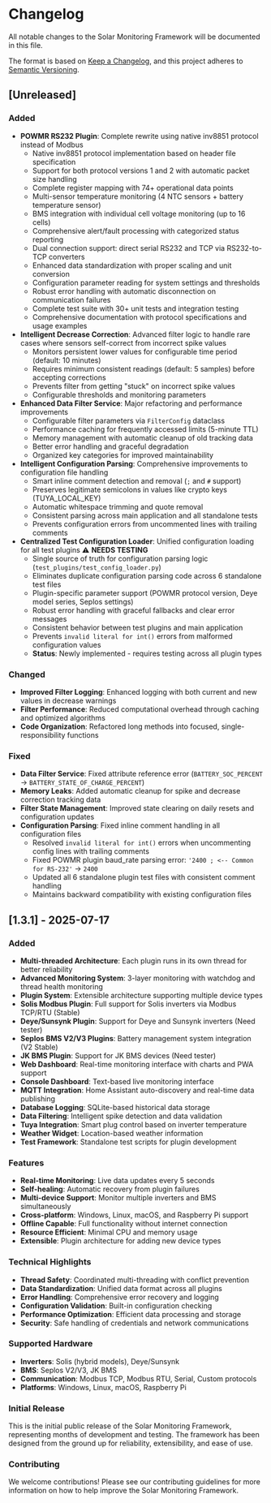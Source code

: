 # Changelog

All notable changes to the Solar Monitoring Framework will be documented in this file.

The format is based on [Keep a Changelog](https://keepachangelog.com/en/1.0.0/),
and this project adheres to [Semantic Versioning](https://semver.org/spec/v2.0.0.html).

## [Unreleased]

### Added
- **POWMR RS232 Plugin**: Complete rewrite using native inv8851 protocol instead of Modbus
  - Native inv8851 protocol implementation based on header file specification
  - Support for both protocol versions 1 and 2 with automatic packet size handling
  - Complete register mapping with 74+ operational data points
  - Multi-sensor temperature monitoring (4 NTC sensors + battery temperature sensor)
  - BMS integration with individual cell voltage monitoring (up to 16 cells)
  - Comprehensive alert/fault processing with categorized status reporting
  - Dual connection support: direct serial RS232 and TCP via RS232-to-TCP converters
  - Enhanced data standardization with proper scaling and unit conversion
  - Configuration parameter reading for system settings and thresholds
  - Robust error handling with automatic disconnection on communication failures
  - Complete test suite with 30+ unit tests and integration testing
  - Comprehensive documentation with protocol specifications and usage examples
- **Intelligent Decrease Correction**: Advanced filter logic to handle rare cases where sensors self-correct from incorrect spike values
  - Monitors persistent lower values for configurable time period (default: 10 minutes)
  - Requires minimum consistent readings (default: 5 samples) before accepting corrections
  - Prevents filter from getting "stuck" on incorrect spike values
  - Configurable thresholds and monitoring parameters
- **Enhanced Data Filter Service**: Major refactoring and performance improvements
  - Configurable filter parameters via `FilterConfig` dataclass
  - Performance caching for frequently accessed limits (5-minute TTL)
  - Memory management with automatic cleanup of old tracking data
  - Better error handling and graceful degradation
  - Organized key categories for improved maintainability
- **Intelligent Configuration Parsing**: Comprehensive improvements to configuration file handling
  - Smart inline comment detection and removal (`;` and `#` support)
  - Preserves legitimate semicolons in values like crypto keys (TUYA_LOCAL_KEY)
  - Automatic whitespace trimming and quote removal
  - Consistent parsing across main application and all standalone tests
  - Prevents configuration errors from uncommented lines with trailing comments
- **Centralized Test Configuration Loader**: Unified configuration loading for all test plugins ⚠️ **NEEDS TESTING**
  - Single source of truth for configuration parsing logic (`test_plugins/test_config_loader.py`)
  - Eliminates duplicate configuration parsing code across 6 standalone test files
  - Plugin-specific parameter support (POWMR protocol version, Deye model series, Seplos settings)
  - Robust error handling with graceful fallbacks and clear error messages
  - Consistent behavior between test plugins and main application
  - Prevents `invalid literal for int()` errors from malformed configuration values
  - **Status**: Newly implemented - requires testing across all plugin types

### Changed
- **Improved Filter Logging**: Enhanced logging with both current and new values in decrease warnings
- **Filter Performance**: Reduced computational overhead through caching and optimized algorithms
- **Code Organization**: Refactored long methods into focused, single-responsibility functions

### Fixed
- **Data Filter Service**: Fixed attribute reference error (`BATTERY_SOC_PERCENT` → `BATTERY_STATE_OF_CHARGE_PERCENT`)
- **Memory Leaks**: Added automatic cleanup for spike and decrease correction tracking data
- **Filter State Management**: Improved state clearing on daily resets and configuration updates
- **Configuration Parsing**: Fixed inline comment handling in all configuration files
  - Resolved `invalid literal for int()` errors when uncommenting config lines with trailing comments
  - Fixed POWMR plugin baud_rate parsing error: `'2400 ; <-- Common for RS-232'` → `2400`
  - Updated all 6 standalone plugin test files with consistent comment handling
  - Maintains backward compatibility with existing configuration files

## [1.3.1] - 2025-07-17

### Added
- **Multi-threaded Architecture**: Each plugin runs in its own thread for better reliability
- **Advanced Monitoring System**: 3-layer monitoring with watchdog and thread health monitoring
- **Plugin System**: Extensible architecture supporting multiple device types
- **Solis Modbus Plugin**: Full support for Solis inverters via Modbus TCP/RTU (Stable)
- **Deye/Sunsynk Plugin**: Support for Deye and Sunsynk inverters (Need tester)
- **Seplos BMS V2/V3 Plugins**: Battery management system integration (V2 Stable)
- **JK BMS Plugin**: Support for JK BMS devices (Need tester)
- **Web Dashboard**: Real-time monitoring interface with charts and PWA support
- **Console Dashboard**: Text-based live monitoring interface
- **MQTT Integration**: Home Assistant auto-discovery and real-time data publishing
- **Database Logging**: SQLite-based historical data storage
- **Data Filtering**: Intelligent spike detection and data validation
- **Tuya Integration**: Smart plug control based on inverter temperature
- **Weather Widget**: Location-based weather information
- **Test Framework**: Standalone test scripts for plugin development

### Features
- **Real-time Monitoring**: Live data updates every 5 seconds
- **Self-healing**: Automatic recovery from plugin failures
- **Multi-device Support**: Monitor multiple inverters and BMS simultaneously
- **Cross-platform**: Windows, Linux, macOS, and Raspberry Pi support
- **Offline Capable**: Full functionality without internet connection
- **Resource Efficient**: Minimal CPU and memory usage
- **Extensible**: Plugin architecture for adding new device types

### Technical Highlights
- **Thread Safety**: Coordinated multi-threading with conflict prevention
- **Data Standardization**: Unified data format across all plugins
- **Error Handling**: Comprehensive error recovery and logging
- **Configuration Validation**: Built-in configuration checking
- **Performance Optimization**: Efficient data processing and storage
- **Security**: Safe handling of credentials and network communications

### Supported Hardware
- **Inverters**: Solis (hybrid models), Deye/Sunsynk
- **BMS**: Seplos V2/V3, JK BMS
- **Communication**: Modbus TCP, Modbus RTU, Serial, Custom protocols
- **Platforms**: Windows, Linux, macOS, Raspberry Pi

### Initial Release
This is the initial public release of the Solar Monitoring Framework, representing months of development and testing. The framework has been designed from the ground up for reliability, extensibility, and ease of use.

### Contributing
We welcome contributions! Please see our contributing guidelines for more information on how to help improve the Solar Monitoring Framework.